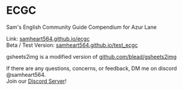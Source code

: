 # ECGC
Sam's English Community Guide Compendium for Azur Lane

Link: [samheart564.github.io/ecgc](https://samheart564.github.io/ECGC/)  
Beta / Test Version: [samheart564.github.io/test_ecgc](https://samheart564.github.io/test_ecgc/) 

gsheets2img is a modified version of [github.com/blead/gsheets2img](https://github.com/blead/gsheets2img)

If there are any questions, concerns, or feedback, DM me on discord @samheart564.  
Join our [Discord Server](https://discord.gg/wKJKxq5WQt)!

